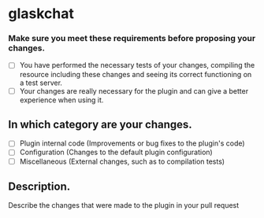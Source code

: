 # glaskchat

### Make sure you meet these requirements before proposing your changes.

- [ ] You have performed the necessary tests of your changes, compiling the resource including these changes and seeing its correct functioning on a test server.
- [ ] Your changes are really necessary for the plugin and can give a better experience when using it.

## In which category are your changes.

- [ ] Plugin internal code (Improvements or bug fixes to the plugin's code)
- [ ] Configuration (Changes to the default plugin configuration)
- [ ] Miscellaneous (External changes, such as to compilation tests)

## Description.
Describe the changes that were made to the plugin in your pull request